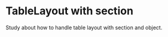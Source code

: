 TableLayout with section
=======================

Study about how to handle table layout with section and object.

